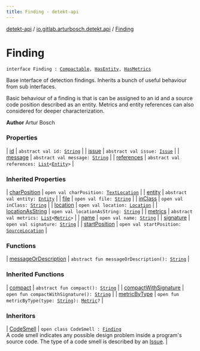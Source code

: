```yaml
---
title: Finding - detekt-api
---
```


[detekt-api](../../index.html) / [io.gitlab.arturbosch.detekt.api](../index.html) / [Finding](./index.html)

# Finding

`interface Finding : `[`Compactable`](../-compactable/index.html)`, `[`HasEntity`](../-has-entity/index.html)`, `[`HasMetrics`](../-has-metrics/index.html)

Base interface of detection findings. Inherits a bunch of useful behaviour
from sub interfaces.

Basic behaviour of a finding is that is can be assigned to an id and a source code position described as
an entity. Metrics and entity references can also considered for deeper characterization.

**Author**
Artur Bosch

### Properties

| [id](id.html) | `abstract val id: `[`String`](https://kotlinlang.org/api/latest/jvm/stdlib/kotlin/-string/index.html) |
| [issue](issue.html) | `abstract val issue: `[`Issue`](../-issue/index.html) |
| [message](message.html) | `abstract val message: `[`String`](https://kotlinlang.org/api/latest/jvm/stdlib/kotlin/-string/index.html) |
| [references](references.html) | `abstract val references: `[`List`](https://kotlinlang.org/api/latest/jvm/stdlib/kotlin.collections/-list/index.html)`<`[`Entity`](../-entity/index.html)`>` |

### Inherited Properties

| [charPosition](../-has-entity/char-position.html) | `open val charPosition: `[`TextLocation`](../-text-location/index.html) |
| [entity](../-has-entity/entity.html) | `abstract val entity: `[`Entity`](../-entity/index.html) |
| [file](../-has-entity/file.html) | `open val file: `[`String`](https://kotlinlang.org/api/latest/jvm/stdlib/kotlin/-string/index.html) |
| [inClass](../-has-entity/in-class.html) | `open val inClass: `[`String`](https://kotlinlang.org/api/latest/jvm/stdlib/kotlin/-string/index.html) |
| [location](../-has-entity/location.html) | `open val location: `[`Location`](../-location/index.html) |
| [locationAsString](../-has-entity/location-as-string.html) | `open val locationAsString: `[`String`](https://kotlinlang.org/api/latest/jvm/stdlib/kotlin/-string/index.html) |
| [metrics](../-has-metrics/metrics.html) | `abstract val metrics: `[`List`](https://kotlinlang.org/api/latest/jvm/stdlib/kotlin.collections/-list/index.html)`<`[`Metric`](../-metric/index.html)`>` |
| [name](../-has-entity/name.html) | `open val name: `[`String`](https://kotlinlang.org/api/latest/jvm/stdlib/kotlin/-string/index.html) |
| [signature](../-has-entity/signature.html) | `open val signature: `[`String`](https://kotlinlang.org/api/latest/jvm/stdlib/kotlin/-string/index.html) |
| [startPosition](../-has-entity/start-position.html) | `open val startPosition: `[`SourceLocation`](../-source-location/index.html) |

### Functions

| [messageOrDescription](message-or-description.html) | `abstract fun messageOrDescription(): `[`String`](https://kotlinlang.org/api/latest/jvm/stdlib/kotlin/-string/index.html) |

### Inherited Functions

| [compact](../-compactable/compact.html) | `abstract fun compact(): `[`String`](https://kotlinlang.org/api/latest/jvm/stdlib/kotlin/-string/index.html) |
| [compactWithSignature](../-compactable/compact-with-signature.html) | `open fun compactWithSignature(): `[`String`](https://kotlinlang.org/api/latest/jvm/stdlib/kotlin/-string/index.html) |
| [metricByType](../-has-metrics/metric-by-type.html) | `open fun metricByType(type: `[`String`](https://kotlinlang.org/api/latest/jvm/stdlib/kotlin/-string/index.html)`): `[`Metric`](../-metric/index.html)`?` |

### Inheritors

| [CodeSmell](../-code-smell/index.html) | `open class CodeSmell : `[`Finding`](./index.html)<br>A code smell indicates any possible design problem inside a program's source code. The type of a code smell is described by an [Issue](../-issue/index.html). |

